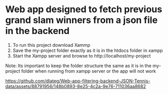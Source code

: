 # Web app designed to fetch previous grand slam winners from a json file in the backend 
1. To run this project download Xammp
2. Save the my-project folder exactly as it is in the htdocs folder in xampp
3. Start the Xampp server and browse to http://localhost/my-project

Note: Its important to keep the folder structure the same as it is in the my-project folder when running from xampp server or the app will not work


https://github.com/dlateg/Web-app-filtering-backend-JSON-Tennis-data/assets/88791956/148b0893-8e25-4c2a-9e76-711036aa8682


